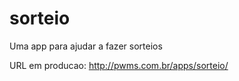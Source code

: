 # sorteio
Uma app para ajudar a fazer sorteios 

URL em producao: <a href="http://pwms.com.br/apps/sorteio/" target="_blank">http://pwms.com.br/apps/sorteio/</a>
